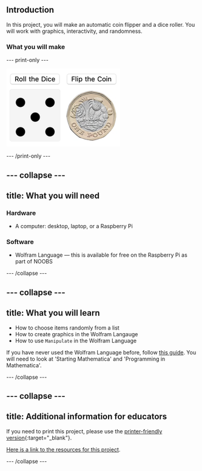## Introduction

In this project, you will make an automatic coin flipper and a dice roller. You will work with graphics, interactivity, and randomness.

### What you will make


--- print-only ---

![Complete project](images/Complete1.png)

--- /print-only ---

--- collapse ---
---
title: What you will need
---
### Hardware

+ A computer: desktop, laptop, or a Raspberry Pi

### Software

+ Wolfram Language — this is available for free on the Raspberry Pi as part of NOOBS

--- /collapse ---

--- collapse ---
---
title: What you will learn
---

+ How to choose items randomly from a list
+ How to create graphics in the Wolfram Langauge
+ How to use `Manipulate` in the Wolfram Language

If you have never used the Wolfram Language before, follow [this guide](https://projects.raspberrypi.org/en/projects/getting-started-with-mathematica). You will need to look at 'Starting Mathematica' and 'Programming in Mathematica'.

--- /collapse ---

--- collapse ---
---
title: Additional information for educators
---

If you need to print this project, please use the [printer-friendly version](https://projects.raspberrypi.org/en/projects/project-name/print){:target="_blank"}.

[Here is a link to the resources for this project](http://rpf.io/project-name-go).

--- /collapse ---
